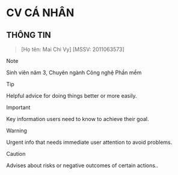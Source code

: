 # CV CÁ NHÂN
## THÔNG TIN

> [Họ tên: Mai Chi Vy]
> [MSSV: 2011063573]

> [!NOTE]
> Sinh viên năm 3, Chuyên ngành Công nghệ Phần mềm

> [!TIP]
> Helpful advice for doing things better or more easily.

> [!IMPORTANT]
> Key information users need to know to achieve their goal.

> [!WARNING]
> Urgent info that needs immediate user attention to avoid problems.

> [!CAUTION]
> Advises about risks or negative outcomes of certain actions..